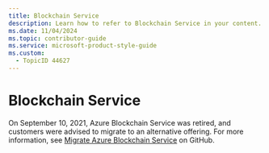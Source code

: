 ```yaml
---
title: Blockchain Service
description: Learn how to refer to Blockchain Service in your content.
ms.date: 11/04/2024
ms.topic: contributor-guide
ms.service: microsoft-product-style-guide
ms.custom:
  - TopicID 44627
---
```



# Blockchain Service

On September 10, 2021, Azure Blockchain Service was retired, and customers were advised to migrate to an alternative offering. For more information, see [Migrate Azure Blockchain Service](https://azure.microsoft.com/updates/action-required-migrate-your-azure-blockchain-service-data-by-10-september-2021/) on GitHub.

